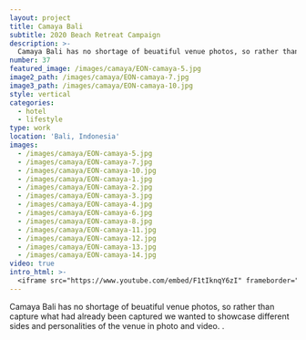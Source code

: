 ```yaml
---
layout: project
title: Camaya Bali
subtitle: 2020 Beach Retreat Campaign
description: >-
  Camaya Bali has no shortage of beuatiful venue photos, so rather than capture what had already been captured we wanted to showcase different sides and personalities of the venue in photo and video.
number: 37
featured_image: /images/camaya/EON-camaya-5.jpg
image2_path: /images/camaya/EON-camaya-7.jpg
image3_path: /images/camaya/EON-camaya-10.jpg
style: vertical
categories:
  - hotel
  - lifestyle
type: work
location: 'Bali, Indonesia'
images:
  - /images/camaya/EON-camaya-5.jpg
  - /images/camaya/EON-camaya-7.jpg
  - /images/camaya/EON-camaya-10.jpg
  - /images/camaya/EON-camaya-1.jpg
  - /images/camaya/EON-camaya-2.jpg
  - /images/camaya/EON-camaya-3.jpg
  - /images/camaya/EON-camaya-4.jpg
  - /images/camaya/EON-camaya-6.jpg
  - /images/camaya/EON-camaya-8.jpg
  - /images/camaya/EON-camaya-11.jpg
  - /images/camaya/EON-camaya-12.jpg
  - /images/camaya/EON-camaya-13.jpg
  - /images/camaya/EON-camaya-14.jpg
video: true
intro_html: >-
  <iframe src="https://www.youtube.com/embed/F1tIknqY6zI" frameborder="0" allow="accelerometer; autoplay; encrypted-media; gyroscope; picture-in-picture" allowfullscreen></iframe>
---
```




  Camaya Bali has no shortage of beuatiful venue photos, so rather than capture what had already been captured we wanted to showcase different sides and personalities of the venue in photo and video. .
